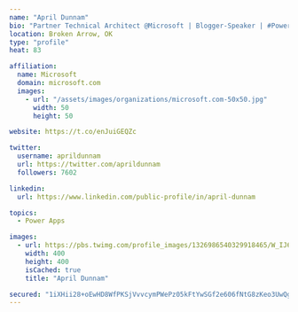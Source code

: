 ```yaml
---
name: "April Dunnam"
bio: "Partner Technical Architect @Microsoft | Blogger-Speaker | #PowerApps, #PowerAutomate, #Office365, #SharePoint | #WIT | #Karaoke Queen"
location: Broken Arrow, OK
type: "profile"
heat: 83

affiliation:
  name: Microsoft
  domain: microsoft.com
  images:
    - url: "/assets/images/organizations/microsoft.com-50x50.jpg"
      width: 50
      height: 50

website: https://t.co/enJuiGEQZc

twitter:
  username: aprildunnam
  url: https://twitter.com/aprildunnam
  followers: 7602

linkedin:
  url: https://www.linkedin.com/public-profile/in/april-dunnam

topics:
  - Power Apps

images:
  - url: https://pbs.twimg.com/profile_images/1326986540329918465/W_IJ6Ih2_400x400.jpg
    width: 400
    height: 400
    isCached: true
    title: "April Dunnam"

secured: "1iXHii28+oEwHD8WfPKSjVvvcymPWePz05kFtYwSGf2e606fNtG8zKeo3UwQgD1gycazt4DqOFryoppAHvx9bZPvDDvkooR3jfXsiDPz9vLMch7LNEiSQQUc63kqaVdvWiufm/iELWKXbBXfuLMgk2+B9zVJDW1hgry+sJIpj50XoxAuZ2puEKJKo1kUkizS2XmvjNCSGw48cTbv9gu1oBIYEUZTnIadx7G1I1TC0yGZW0910N4DiB+7jBWrEQ+s+zzGZUWefOadSUtTGVlbiJIG0qB89dkTl/PAYf62/OONi5cFhp7jCxk0e3uVK3kUxNPsJZEIOwR68E41KNP4MTLNKiFArLSZ9s3qKBGT9vnweykmXBrGWbBQxpb+kXh0DPoaR9hBZTp32o+0em6ec7d02AuYM4DaWCVCdNaAi0g=;qQqxYKvDyBs6ahxL1Gk8Fw=="
---
```


